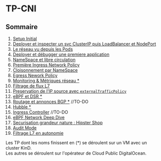 # TP-CNI

## Sommaire
1. [Setup Initial](/docs/TP01.md)
2. [Deployer et inspecter un svc ClusterIP puis LoadBalancer et NodePort](/docs/TP02.md)
3. [Le réseau vu depuis les Pods](/docs/TP03.md)
4. [Deployer et débugger une premiere application](/docs/TP04.md)
5. [NameSpace et libre circulation](/docs/TP05.md)
6. [Première Ingress Network Policy](/docs/TP06.md)
7. [Cloisonnement par NameSpace](/docs/TP07.md)
8. [Egress Nework Policy](/docs/TP08.md)
9. [Monitoring & Métriques réseau *](/docs/TP09.md)
10. [Filtrage de flux L7](/docs/TP10.md)
11. [Preservation de l'IP source avec `externalTrafficPolicy`](/docs/TP11.md)
12. [eBPF et DSR *](/docs/TP12.md)
13. [Routage et annonces BGP *](/docs/TP13.md) //TO-DO
14. [Hubble *](/docs/TP14.md)
15. [Ingress Controller](/docs/TP13.md) //TO-DO
16. [eBPF Network Deep Dive](/docs/TP16.md)
17. [Securisation grandeur nature : Hipster Shop](/docs/TP17.md)
18. [Audit Mode](/docs/TP18.md)
19. [Filtrage L7 en autonomie](/docs/TP19.md)

Les TP dont les noms finissent en (*) se déroulent sur un VM avec un cluster KinD.  
Les autres se déroulent sur l'opérateur de Cloud Public DigitalOcean.

